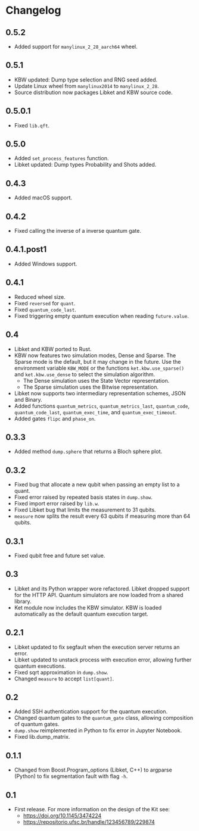 # Changelog

## 0.5.2

- Added support for `manylinux_2_28_aarch64` wheel.

## 0.5.1

- KBW updated: Dump type selection and RNG seed added.
- Update Linux wheel from `manylinux2014` to `manylinux_2_28`.
- Source distribution now packages Libket and KBW source code.

## 0.5.0.1

- Fixed `lib.qft`.

## 0.5.0

- Added `set_process_features` function.
- Libket updated: Dump types Probability and Shots added.

## 0.4.3

- Added macOS support.

## 0.4.2

- Fixed calling the inverse of a inverse quantum gate.

## 0.4.1.post1

- Added Windows support.

## 0.4.1

- Reduced wheel size.
- Fixed `reversed` for `quant`.
- Fixed `quantum_code_last`.
- Fixed triggering empty quantum execution when reading `future.value`.

## 0.4

- Libket and KBW ported to Rust.
- KBW now features two simulation modes, Dense and Sparse. The Sparse mode is the default, but it may change in the future. Use the environment variable `KBW_MODE` or the functions `ket.kbw.use_sparse()` and `ket.kbw.use_dense` to select the simulation algorithm.
  - The Dense simulation uses the State Vector representation.
  - The Sparse simulation uses the Bitwise representation.
- Libket now supports two intermediary representation schemes, JSON and Binary.
- Added functions `quantum_metrics`, `quantum_metrics_last`, `quantum_code`, `quantum_code_last`, `quantum_exec_time`, and `quantum_exec_timeout`.
- Added gates `flipc` and `phase_on`.

## 0.3.3

- Added method `dump.sphere` that returns a Bloch sphere plot.

## 0.3.2

- Fixed bug that allocate a new qubit when passing an empty list to a quant.
- Fixed error raised by repeated basis states in `dump.show`.
- Fixed import error raised by `lib.w`.
- Fixed Libket bug that limits the measurement to 31 qubits.
- `measure` now splits the result every 63 qubits if measuring more than 64 qubits.

## 0.3.1

- Fixed qubit free and future set value.

## 0.3

- Libket and its Python wrapper wore refactored. Libket dropped support for the HTTP API.  Quantum simulators are now loaded from a shared library.
- Ket module now includes the KBW simulator. KBW is loaded automatically as the default quantum execution target.

## 0.2.1

- Libket updated to fix segfault when the execution server returns an error.
- Libket updated to unstack process with execution error, allowing further quantum executions.
- Fixed sqrt approximation in `dump.show`.
- Changed `measure` to accept `list[quant]`.

## 0.2

- Added SSH authentication support for the quantum execution.
- Changed quantum gates to the `quantum_gate` class, allowing composition of quantum gates.
- `dump.show` reimplemented in Python to fix error in Jupyter Notebook.
- Fixed lib.dump_matrix.

## 0.1.1

- Changed from Boost.Program_options (Libket, C++) to argparse (Python) to fix segmentation fault with flag `-h`.

## 0.1

- First release. For more information on the design of the Kit see:
  - <https://doi.org/10.1145/3474224>
  - <https://repositorio.ufsc.br/handle/123456789/229874>
